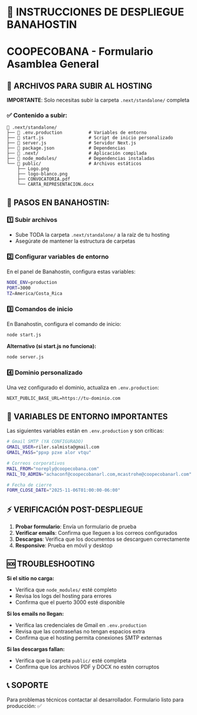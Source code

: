 # 🚀 INSTRUCCIONES DE DESPLIEGUE BANAHOSTIN
# COOPECOBANA - Formulario Asamblea General

## 📁 ARCHIVOS PARA SUBIR AL HOSTING

**IMPORTANTE**: Solo necesitas subir la carpeta `.next/standalone/` completa

### ✅ Contenido a subir:
```
📁 .next/standalone/
├── 📄 .env.production          # Variables de entorno
├── 📄 start.js                 # Script de inicio personalizado  
├── 📄 server.js                # Servidor Next.js
├── 📄 package.json             # Dependencias
├── 📁 .next/                   # Aplicación compilada
├── 📁 node_modules/            # Dependencias instaladas
└── 📁 public/                  # Archivos estáticos
    ├── Logo.png
    ├── logo-blanco.png
    ├── CONVOCATORIA.pdf
    └── CARTA_REPRESENTACION.docx
```

## 🔧 PASOS EN BANAHOSTIN:

### 1️⃣ Subir archivos
- Sube TODA la carpeta `.next/standalone/` a la raíz de tu hosting
- Asegúrate de mantener la estructura de carpetas

### 2️⃣ Configurar variables de entorno
En el panel de Banahostin, configura estas variables:
```bash
NODE_ENV=production
PORT=3000
TZ=America/Costa_Rica
```

### 3️⃣ Comandos de inicio
En Banahostin, configura el comando de inicio:
```bash
node start.js
```

**Alternativo (si start.js no funciona):**
```bash
node server.js
```

### 4️⃣ Dominio personalizado
Una vez configurado el dominio, actualiza en `.env.production`:
```
NEXT_PUBLIC_BASE_URL=https://tu-dominio.com
```

## 🔐 VARIABLES DE ENTORNO IMPORTANTES

Las siguientes variables están en `.env.production` y son críticas:

```bash
# Gmail SMTP (YA CONFIGURADO)
GMAIL_USER=riler.salmista@gmail.com
GMAIL_PASS="ppxp pzxe alor vtqu"

# Correos corporativos
MAIL_FROM="noreply@coopecobana.com"
MAIL_TO_ADMIN="achaconf@coopecobanarl.com,mcastrohe@coopecobanarl.com"

# Fecha de cierre
FORM_CLOSE_DATE="2025-11-06T01:00:00-06:00"
```

## ⚡ VERIFICACIÓN POST-DESPLIEGUE

1. **Probar formulario**: Envía un formulario de prueba
2. **Verificar emails**: Confirma que lleguen a los correos configurados
3. **Descargas**: Verifica que los documentos se descarguen correctamente
4. **Responsive**: Prueba en móvil y desktop

## 🆘 TROUBLESHOOTING

**Si el sitio no carga:**
- Verifica que `node_modules/` esté completo
- Revisa los logs del hosting para errores
- Confirma que el puerto 3000 esté disponible

**Si los emails no llegan:**
- Verifica las credenciales de Gmail en `.env.production`
- Revisa que las contraseñas no tengan espacios extra
- Confirma que el hosting permita conexiones SMTP externas

**Si las descargas fallan:**
- Verifica que la carpeta `public/` esté completa
- Confirma que los archivos PDF y DOCX no estén corruptos

## 📞 SOPORTE

Para problemas técnicos contactar al desarrollador.
Formulario listo para producción: ✅